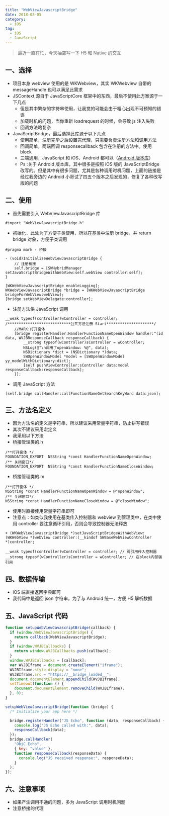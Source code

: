 ```yaml
---
title: "WebViewJavascriptBridge"
date: 2018-08-05
category:
  - iOS
tag:
  - iOS
  - JavaScript
---
```


> 最近一直在忙，今天抽空写一下 H5 和 Native 的交互

## 一、选择

- 项目本身 webview 使用的是 WKWebview，其实 WKWebview 自带的 messageHandle 也可以满足此需求
- JSContext,源自于 JavaScriptCore 框架中的东西，最后不使用此方案源于一下几点
  - 但是其中繁杂的字符串使用，让我觉的可能会由于粗心出现不可预知的错误
  - 加载时机的问题，当你重新 loadrequest 的时候，会导致 js 注入失败
  - 回调方法略复杂
- JavaScriptBridge，最后选择此库源于以下几点
  - 使用简单，注册完毕之后设置完代理，只需要负责注册方法和调用方法
  - 回调简单，两端回调 responsecallback 包含在注册的方法中。使用 block
  - 三端通用，JavaScript 和 iOS、Android 都可以（[Android 版本库](https://github.com/wendux/WebViewJavascriptBridge)）
  - Ps :关于 Android 版本库，其中很多是按照 iOS 版的 JavaScriptBridge 改写的。但是其中有很多问题，尤其是各种调用时机问题，上面的链接是经过我旁边的 Android 小哥试了四五个版本之后发现的，修复了各种改写版的问题

## 二、使用

- 首先需要引入 WebViewJavascriptBridge 库

```objc
#import "WebViewJavascriptBridge.h"
```

- 初始化，此处为了方便子类使用，所以在基类中注册 bridge，并 return bridge 对象，方便子类调用

```objc
#pragma mark - 桥接

- (void)InitializeWebViewJavascriptBridge {
    // 注册桥接
    self.bridge = [SWHybridManager setJavaScriptBridgeWithWebView:self.webView controller:self];
}

[WKWebViewJavascriptBridge enableLogging];
WKWebViewJavascriptBridge *bridge = [WKWebViewJavascriptBridge bridgeForWebView:webView];
[bridge setWebViewDelegate:controller];
```

- 注册方法供 JavaScript 调用

```objc
__weak typeof(controller)wController = controller;
/****************************公共方法注册-Start*********************/
    //MARK:打开窗体
    [bridge registerHandler:HandlerFunctionNameOpenWindow handler:^(id data, WVJBResponseCallback responseCallback) {
        __strong typeof(wController)sController = wController;
        NSLog(@"\n调用了openWindow: %@", data);
        NSDictionary *dict = (NSDictionary *)data;
        SWOpenWindowModel *model = [SWOpenWindowModel yy_modelWithDictionary:dict];
        [self pushViewController:sController data:model responseCallback:responseCallback];
    }];
```

- 调用 JavaScript 方法

```objc
[self.bridge callHandler:callFunctionNameGetSearchKeyWord data:json];
```

## 三、方法名定义

- 因为方法名的定义是字符串，所以建议采用常量字符串，防止拼写错误
- 其次不建议采用宏定义
- 我采用以下方法
- 桥接管理类的.h

```objc
/**打开窗体 */
FOUNDATION_EXPORT  NSString *const HandlerFunctionNameOpenWindow;
/** 关闭窗口*/
FOUNDATION_EXPORT  NSString *const HandlerFunctionNameCloseWindow;
```

- 桥接管理类的.m

```objc
/**打开窗体 */
NSString *const HandlerFunctionNameOpenWindow = @"openWindow";
/** 关闭窗口*/
NSString *const HandlerFunctionNameCloseWindow = @"closeWindow";
```

- 使用时直接使用常量字符串即可
- 注意点：如类似我使用在基类传入控制器和 webview 到管理类中，在类中使用 controller 要注意循环引用，否则会导致控制器无法释放

```objc
+ (WKWebViewJavascriptBridge *)setJavaScriptBridgeWithWebView:(WKWebView *)webView controller:(__kindof SWBaseWebViewController *)controller;

__weak typeof(controller)wController = controller; // 弱引用传入控制器
__strong typeof(wController)sController = wController; // 在block内部强引用
```

## 四、数据传输

- iOS 端直接返回字典即可
- 我代码中是返回 json 字符串，为了与 Android 统一，方便 H5 解析数据

## 五、JavaScript 代码

```javascript
function setupWebViewJavascriptBridge(callback) {
  if (window.WebViewJavascriptBridge) {
    return callback(WebViewJavascriptBridge);
  }
  if (window.WVJBCallbacks) {
    return window.WVJBCallbacks.push(callback);
  }
  window.WVJBCallbacks = [callback];
  var WVJBIframe = document.createElement("iframe");
  WVJBIframe.style.display = "none";
  WVJBIframe.src = "https://__bridge_loaded__";
  document.documentElement.appendChild(WVJBIframe);
  setTimeout(function () {
    document.documentElement.removeChild(WVJBIframe);
  }, 0);
}
```

```javascript
setupWebViewJavascriptBridge(function (bridge) {
  /* Initialize your app here */

  bridge.registerHandler("JS Echo", function (data, responseCallback) {
    console.log("JS Echo called with:", data);
    responseCallback(data);
  });
  bridge.callHandler(
    "ObjC Echo",
    { key: "value" },
    function responseCallback(responseData) {
      console.log("JS received response:", responseData);
    }
  );
});
```

## 六、注意事项

- 如果产生调用不通的问题，多为 JavaScript 调用时机问题
- 注意桥接的代理

